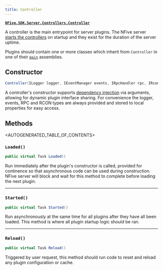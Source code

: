 ```yaml
---
title: Controller
---
```


[**`NFive.SDK.Server.Controllers.Controller`**](/api/server/NFive.SDK.Server.Controllers.Controller.html)

A controller is the main entrypoint for server plugins. The NFive server [starts the controllers](lifecycle.md) on startup and they exist for the duration of the server uptime.

Plugins should contain one or more classes which inherit from `Controller` in one of their [`main`](plugindev/definition.md#server) assemblies.

## Constructor

```csharp
Controller(ILogger logger, IEventManager events, IRpcHandler rpc, IRconManager rcon)
```

A controller's constructor supports [dependency injection](dependency-injection.md) via arguments, allowing for dynamic plugin interface sharing. For convenience the logger, events, RPC and RCON types are always provided and stored to local properties for easy access.

## Methods

<AUTOGENERATED_TABLE_OF_CONTENTS>

### `Loaded()`

```csharp
public virtual Task Loaded()
```

Run immediately after the plugin's constructor is called, provided for continence so that asynchronous code can be used during construction. NFive server will block and wait for this method to complete before loading the next plugin.

---

### `Started()`

```csharp
public virtual Task Started()
```

Run asynchronously at the same time for all plugins after they have all been loaded. This method is where all plugin startup logic should be ran.

---

### `Reload()`

```csharp
public virtual Task Reload()
```

Triggered by user request, this method should run code to reset and reload any plugin configuration or cache.
